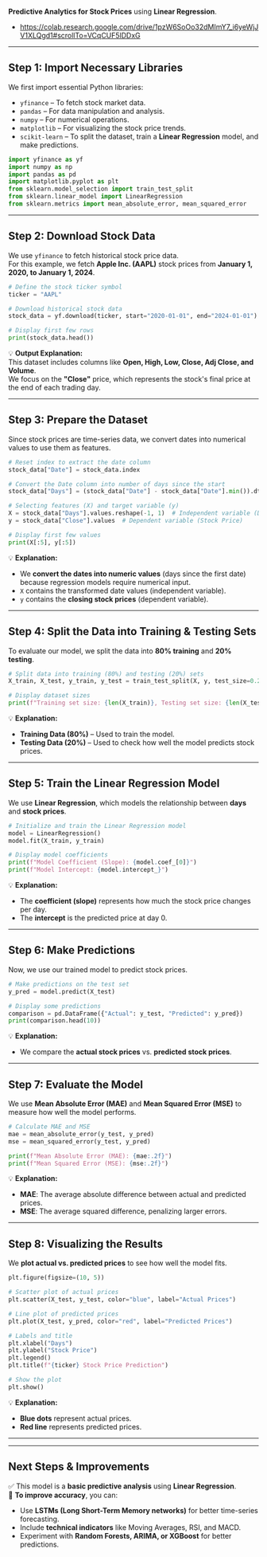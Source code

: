 **Predictive Analytics for Stock Prices** using **Linear Regression**.  
- https://colab.research.google.com/drive/1pzW6SoOo32dMImY7_i6yeWjJV1XLQgd1#scrollTo=VCqCUF5lDDxG
---

## **Step 1: Import Necessary Libraries**
We first import essential Python libraries:  

- `yfinance` – To fetch stock market data.  
- `pandas` – For data manipulation and analysis.  
- `numpy` – For numerical operations.  
- `matplotlib` – For visualizing the stock price trends.  
- `scikit-learn` – To split the dataset, train a **Linear Regression** model, and make predictions.

```python
import yfinance as yf
import numpy as np
import pandas as pd
import matplotlib.pyplot as plt
from sklearn.model_selection import train_test_split
from sklearn.linear_model import LinearRegression
from sklearn.metrics import mean_absolute_error, mean_squared_error
```

---

## **Step 2: Download Stock Data**  
We use `yfinance` to fetch historical stock price data.  
For this example, we fetch **Apple Inc. (AAPL)** stock prices from **January 1, 2020, to January 1, 2024**.

```python
# Define the stock ticker symbol
ticker = "AAPL"

# Download historical stock data
stock_data = yf.download(ticker, start="2020-01-01", end="2024-01-01")

# Display first few rows
print(stock_data.head())
```

💡 **Output Explanation:**  
This dataset includes columns like **Open, High, Low, Close, Adj Close, and Volume**.  
We focus on the **"Close"** price, which represents the stock's final price at the end of each trading day.

---

## **Step 3: Prepare the Dataset**  
Since stock prices are time-series data, we convert dates into numerical values to use them as features.

```python
# Reset index to extract the date column
stock_data["Date"] = stock_data.index

# Convert the Date column into number of days since the start
stock_data["Days"] = (stock_data["Date"] - stock_data["Date"].min()).dt.days

# Selecting features (X) and target variable (y)
X = stock_data["Days"].values.reshape(-1, 1)  # Independent variable (Days)
y = stock_data["Close"].values  # Dependent variable (Stock Price)

# Display first few values
print(X[:5], y[:5])
```

💡 **Explanation:**  
- We **convert the dates into numeric values** (days since the first date) because regression models require numerical input.
- `X` contains the transformed date values (independent variable).  
- `y` contains the **closing stock prices** (dependent variable).

---

## **Step 4: Split the Data into Training & Testing Sets**  
To evaluate our model, we split the data into **80% training** and **20% testing**.

```python
# Split data into training (80%) and testing (20%) sets
X_train, X_test, y_train, y_test = train_test_split(X, y, test_size=0.2, random_state=42)

# Display dataset sizes
print(f"Training set size: {len(X_train)}, Testing set size: {len(X_test)}")
```

💡 **Explanation:**  
- **Training Data (80%)** – Used to train the model.  
- **Testing Data (20%)** – Used to check how well the model predicts stock prices.  

---

## **Step 5: Train the Linear Regression Model**
We use **Linear Regression**, which models the relationship between **days** and **stock prices**.

```python
# Initialize and train the Linear Regression model
model = LinearRegression()
model.fit(X_train, y_train)

# Display model coefficients
print(f"Model Coefficient (Slope): {model.coef_[0]}")
print(f"Model Intercept: {model.intercept_}")
```

💡 **Explanation:**  
- The **coefficient (slope)** represents how much the stock price changes per day.  
- The **intercept** is the predicted price at day 0.  

---

## **Step 6: Make Predictions**
Now, we use our trained model to predict stock prices.

```python
# Make predictions on the test set
y_pred = model.predict(X_test)

# Display some predictions
comparison = pd.DataFrame({"Actual": y_test, "Predicted": y_pred})
print(comparison.head(10))
```

💡 **Explanation:**  
- We compare the **actual stock prices** vs. **predicted stock prices**.

---

## **Step 7: Evaluate the Model**  
We use **Mean Absolute Error (MAE)** and **Mean Squared Error (MSE)** to measure how well the model performs.

```python
# Calculate MAE and MSE
mae = mean_absolute_error(y_test, y_pred)
mse = mean_squared_error(y_test, y_pred)

print(f"Mean Absolute Error (MAE): {mae:.2f}")
print(f"Mean Squared Error (MSE): {mse:.2f}")
```

💡 **Explanation:**  
- **MAE**: The average absolute difference between actual and predicted prices.  
- **MSE**: The average squared difference, penalizing larger errors.

---

## **Step 8: Visualizing the Results**  
We **plot actual vs. predicted prices** to see how well the model fits.

```python
plt.figure(figsize=(10, 5))

# Scatter plot of actual prices
plt.scatter(X_test, y_test, color="blue", label="Actual Prices")

# Line plot of predicted prices
plt.plot(X_test, y_pred, color="red", label="Predicted Prices")

# Labels and title
plt.xlabel("Days")
plt.ylabel("Stock Price")
plt.legend()
plt.title(f"{ticker} Stock Price Prediction")

# Show the plot
plt.show()
```

💡 **Explanation:**  
- **Blue dots** represent actual prices.  
- **Red line** represents predicted prices.  

---

---

## **Next Steps & Improvements**
✅ This model is a **basic predictive analysis** using **Linear Regression**.  
🚀 **To improve accuracy**, you can:  
- Use **LSTMs (Long Short-Term Memory networks)** for better time-series forecasting.  
- Include **technical indicators** like Moving Averages, RSI, and MACD.  
- Experiment with **Random Forests, ARIMA, or XGBoost** for better predictions.

